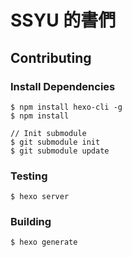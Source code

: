 # SSYU 的書們
## Contributing
### Install Dependencies
```
$ npm install hexo-cli -g
$ npm install

// Init submodule
$ git submodule init
$ git submodule update
```

### Testing
```
$ hexo server
```

### Building
```
$ hexo generate
```
